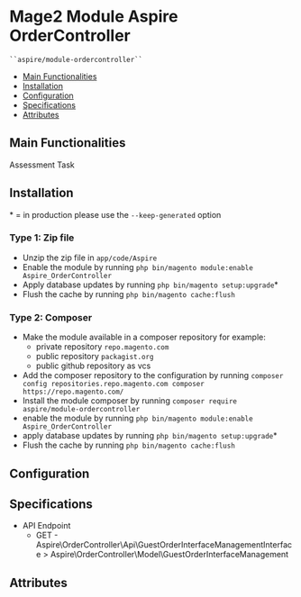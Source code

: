 # Mage2 Module Aspire OrderController

    ``aspire/module-ordercontroller``

 - [Main Functionalities](#markdown-header-main-functionalities)
 - [Installation](#markdown-header-installation)
 - [Configuration](#markdown-header-configuration)
 - [Specifications](#markdown-header-specifications)
 - [Attributes](#markdown-header-attributes)


## Main Functionalities
Assessment Task

## Installation
\* = in production please use the `--keep-generated` option

### Type 1: Zip file

 - Unzip the zip file in `app/code/Aspire`
 - Enable the module by running `php bin/magento module:enable Aspire_OrderController`
 - Apply database updates by running `php bin/magento setup:upgrade`\*
 - Flush the cache by running `php bin/magento cache:flush`

### Type 2: Composer

 - Make the module available in a composer repository for example:
    - private repository `repo.magento.com`
    - public repository `packagist.org`
    - public github repository as vcs
 - Add the composer repository to the configuration by running `composer config repositories.repo.magento.com composer https://repo.magento.com/`
 - Install the module composer by running `composer require aspire/module-ordercontroller`
 - enable the module by running `php bin/magento module:enable Aspire_OrderController`
 - apply database updates by running `php bin/magento setup:upgrade`\*
 - Flush the cache by running `php bin/magento cache:flush`


## Configuration




## Specifications

 - API Endpoint
	- GET - Aspire\OrderController\Api\GuestOrderInterfaceManagementInterface > Aspire\OrderController\Model\GuestOrderInterfaceManagement


## Attributes



